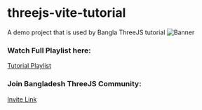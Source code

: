 # threejs-vite-tutorial
A demo project that is used by Bangla ThreeJS tutorial
![Banner](https://scontent.fdac142-1.fna.fbcdn.net/v/t39.30808-6/405791222_342112811758071_1655791122434901008_n.jpg?_nc_cat=103&ccb=1-7&_nc_sid=5f2048&_nc_ohc=0t4ozDhqoNYAX_1Q0uv&_nc_ht=scontent.fdac142-1.fna&oh=00_AfDNCGVwFDFaTqPizJn1eKTreRP5n3J_1t4dm5SSt-bqnQ&oe=6567E65E)

### Watch Full Playlist here:
[Tutorial Playlist](https://youtube.com/playlist?list=PLfXm149Huwp--L1-W02j0gGYOwY1UEo_V&si=-taxeP3HE6qzllQW)

### Join Bangladesh ThreeJS Community:
[Invite Link](https://www.facebook.com/groups/1347686182519982/)
